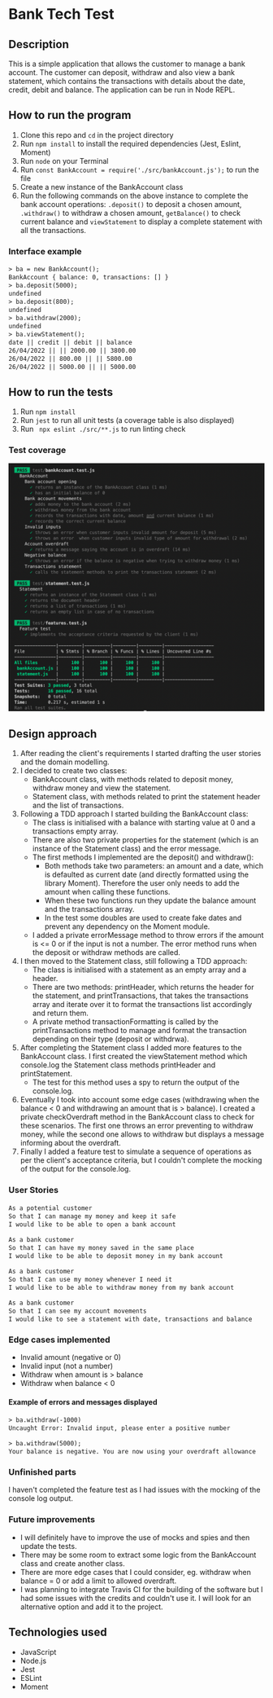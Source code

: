 # Bank Tech Test

## Description

This is a simple application that allows the customer to manage a bank account. The customer can deposit, withdraw and also view a bank statement, which contains the transactions with details about the date, credit, debit and balance. The application can be run in Node REPL.

## How to run the program

1. Clone this repo and `cd` in the project directory
2. Run `npm install` to install the required dependencies (Jest, Eslint, Moment)
3. Run `node` on your Terminal
4. Run `const BankAccount = require('./src/bankAccount.js');` to run the file
5. Create a new instance of the BankAccount class
6. Run the following commands on the above instance to complete the bank account operations: `.deposit()` to deposit a chosen amount, `.withdraw()` to withdraw a chosen amount, `getBalance()` to check current balance and `viewStatement` to display a complete statement with all the transactions.

### Interface example

```
> ba = new BankAccount();
BankAccount { balance: 0, transactions: [] }
> ba.deposit(5000);
undefined
> ba.deposit(800);
undefined
> ba.withdraw(2000);
undefined
> ba.viewStatement();
date || credit || debit || balance
26/04/2022 || || 2000.00 || 3800.00
26/04/2022 || 800.00 || || 5800.00
26/04/2022 || 5000.00 || || 5000.00
```

## How to run the tests

1. Run `npm install`
2. Run `jest` to run all unit tests (a coverage table is also displayed)
3. Run ` npx eslint ./src/**.js` to run linting check

### Test coverage

![screenshot](https://github.com/valentina-maggio/bank-tech-test/blob/main/public/test-coverage.png)

## Design approach

1. After reading the client's requirements I started drafting the user stories and the domain modelling.
2. I decided to create two classes:
    - BankAccount class, with methods related to deposit money, withdraw money and view the statement.
    - Statement class, with methods related to print the statement header and the list of transactions.
3. Following a TDD approach I started building the BankAccount class:
    - The class is initialised with a balance with starting value at 0 and a transactions empty array. 
    - There are also two private properties for the statement (which is an instance of the Statement class) and the error message.
    - The first methods I implemented are the deposit() and withdraw():
        - Both methods take two parameters: an amount and a date, which is defaulted as current date (and directly formatted using the library Moment). Therefore the user only needs to add the amount when calling these functions.
        - When these two functions run they update the balance amount and the transactions array.
        - In the test some doubles are used to create fake dates and prevent any dependency on the Moment module.
    - I added a private errorMessage method to throw errors if the amount is <= 0 or if the input is not a number. The error method runs when the deposit or withdraw methods are called.
4. I then moved to the Statement class, still following a TDD approach:
    - The class is initialised with a statement as an empty array and a header.
    - There are two methods: printHeader, which returns the header for the statement, and printTransactions, that takes the transactions array and iterate over it to format the transactions list accordingly and return them.
    - A private method transactionFormatting is called by the printTransactions method to manage and format the transaction depending on their type (deposit or withdrwa).
5. After completing the Statement class I added more features to the BankAccount class. I first created the viewStatement method which console.log the Statement class methods printHeader and printStatement.
    - The test for this method uses a spy to return the output of the console.log.
6. Eventually I took into account some edge cases (withdrawing when the balance < 0 and withdrawing an amount that is > balance). I created a private checkOverdraft method in the BankAccount class to check for these scenarios. The first one throws an error preventing to withdraw money, while the second one allows to withdraw but displays a message informing about the overdraft.
7. Finally I added a feature test to simulate a sequence of operations as per the client's acceptance criteria, but I couldn't complete the mocking of the output for the console.log.

### User Stories

```
As a potential customer
So that I can manage my money and keep it safe
I would like to be able to open a bank account
```
```
As a bank customer
So that I can have my money saved in the same place
I would like to be able to deposit money in my bank account
```
```
As a bank customer
So that I can use my money whenever I need it
I would like to be able to withdraw money from my bank account
```
```
As a bank customer
So that I can see my account movements
I would like to see a statement with date, transactions and balance
```

### Edge cases implemented

- Invalid amount (negative or 0)
- Invalid input (not a number)
- Withdraw when amount is > balance
- Withdraw when balance < 0

#### Example of errors and messages displayed
```
> ba.withdraw(-1000)
Uncaught Error: Invalid input, please enter a positive number
```
```
> ba.withdraw(5000);
Your balance is negative. You are now using your overdraft allowance
```

### Unfinished parts

I haven't completed the feature test as I had issues with the mocking of the console log output.

### Future improvements

* I will definitely have to improve the use of mocks and spies and then update the tests.
* There may be some room to extract some logic from the BankAccount class and create another class.
* There are more edge cases that I could consider, eg. withdraw when balance = 0 or add a limit to allowed overdraft.
* I was planning to integrate Travis CI for the building of the software but I had some issues with the credits and couldn't use it. I will look for an alternative option and add it to the project.

## Technologies used

* JavaScript
* Node.js
* Jest
* ESLint
* Moment
